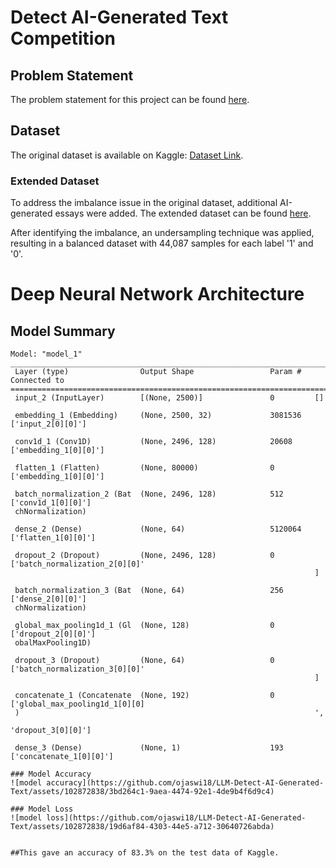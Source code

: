 # Detect AI-Generated Text Competition

## Problem Statement

The problem statement for this project can be found [here]([https://www.kaggle.com/competitions/llm-detect-ai-generated-text/overview/description](http://www.kaggle.com/competitions/llm-detect-ai-generated-text/overview/description)).

## Dataset

The original dataset is available on Kaggle: [Dataset Link]([https://www.kaggle.com/competitions/llm-detect-ai-generated-text/data](https://www.kaggle.com/competitions/llm-detect-ai-generated-text/data)).

### Extended Dataset

To address the imbalance issue in the original dataset, additional AI-generated essays were added. The extended dataset can be found [here](https://www.kaggle.com/datasets/thedrcat/daigt-proper-train-dataset).

After identifying the imbalance, an undersampling technique was applied, resulting in a balanced dataset with 44,087 samples for each label '1' and '0'.

# Deep Neural Network Architecture

## Model Summary

```plaintext
Model: "model_1"
__________________________________________________________________________________________________
 Layer (type)                Output Shape                 Param #   Connected to                  
==================================================================================================
 input_2 (InputLayer)        [(None, 2500)]               0         []                            
                                                                                                  
 embedding_1 (Embedding)     (None, 2500, 32)             3081536   ['input_2[0][0]']             
                                                                                                  
 conv1d_1 (Conv1D)           (None, 2496, 128)            20608     ['embedding_1[0][0]']         
                                                                                                  
 flatten_1 (Flatten)         (None, 80000)                0         ['embedding_1[0][0]']         
                                                                                                  
 batch_normalization_2 (Bat  (None, 2496, 128)            512       ['conv1d_1[0][0]']            
 chNormalization)                                                                                 
                                                                                                  
 dense_2 (Dense)             (None, 64)                   5120064   ['flatten_1[0][0]']           
                                                                                                  
 dropout_2 (Dropout)         (None, 2496, 128)            0         ['batch_normalization_2[0][0]'
                                                                    ]                             
                                                                                                  
 batch_normalization_3 (Bat  (None, 64)                   256       ['dense_2[0][0]']             
 chNormalization)                                                                                 
                                                                                                  
 global_max_pooling1d_1 (Gl  (None, 128)                  0         ['dropout_2[0][0]']           
 obalMaxPooling1D)                                                                                
                                                                                                  
 dropout_3 (Dropout)         (None, 64)                   0         ['batch_normalization_3[0][0]'
                                                                    ]                             
                                                                                                  
 concatenate_1 (Concatenate  (None, 192)                  0         ['global_max_pooling1d_1[0][0]
 )                                                                  ',                            
                                                                     'dropout_3[0][0]']           
                                                                                                  
 dense_3 (Dense)             (None, 1)                    193       ['concatenate_1[0][0]']       

### Model Accuracy
![model accuracy](https://github.com/ojaswi18/LLM-Detect-AI-Generated-Text/assets/102872838/3bd264c1-9aea-4474-92e1-4de9b4f6d9c4)

### Model Loss
![model loss](https://github.com/ojaswi18/LLM-Detect-AI-Generated-Text/assets/102872838/19d6af84-4303-44e5-a712-30640726abda)


##This gave an accuracy of 83.3% on the test data of Kaggle.
 
